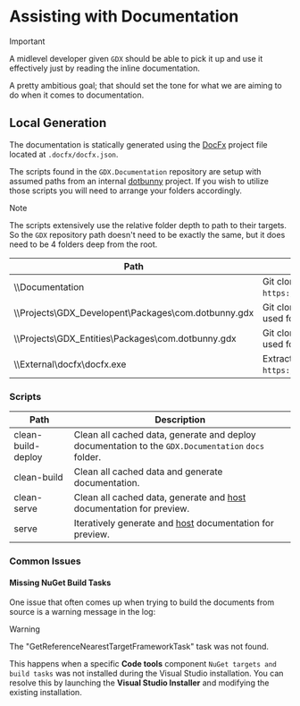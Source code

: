# Assisting with Documentation

> [!IMPORTANT]
> A midlevel developer given `GDX` should be able to pick it up and use it effectively just by reading the inline documentation.

A pretty ambitious goal; that should set the tone for what we are aiming to do when it comes to documentation.

## Local Generation

The documentation is statically generated using the [DocFx](https://dotnet.github.io/docfx/) project file located at `.docfx/docfx.json`.

The scripts found in the `GDX.Documentation` repository are setup with assumed paths from an internal [dotbunny](https://dotbunny.com/) project. 
If you wish to utilize those scripts you will need to arrange your folders accordingly. 

> [!NOTE]
> The scripts extensively use the relative folder depth to path to their targets. So the `GDX` repository path doesn't need to be exactly the same, but it does need to be 4 folders deep from the root.

Path | Description
--- | ---
\\\\Documentation | Git clone of `https://github.com/dotBunny/GDX.Documentation`.
\\\\Projects\GDX_Developent\Packages\com.dotbunny.gdx | Git clone of `https://github.com/dotBunny/GDX` used for typical development.
\\\\Projects\GDX_Entities\Packages\com.dotbunny.gdx | Git clone of `https://github.com/dotBunny/GDX` used for special entities workflows.
\\\\External\docfx\docfx.exe | Extracted version (2.x) from `https://github.com/dotnet/docfx/releases`.

### Scripts

Path | Description
--- | ---
clean-build-deploy | Clean all cached data, generate and deploy documentation to the `GDX.Documentation` `docs` folder.
clean-build | Clean all cached data and generate documentation.
clean-serve | Clean all cached data, generate and [host](http://localhost:8080) documentation for preview.
serve | Iteratively generate and [host](http://localhost:8080) documentation for preview.

### Common Issues

#### Missing NuGet Build Tasks

One issue that often comes up when trying to build the documents from source is a warning message in the log:

> [!WARNING]
> The "GetReferenceNearestTargetFrameworkTask" task was not found.

This happens when a specific **Code tools** component `NuGet targets and build tasks` was not installed during the Visual Studio installation. You can resolve this by launching the **Visual Studio Installer** and modifying the existing installation.
